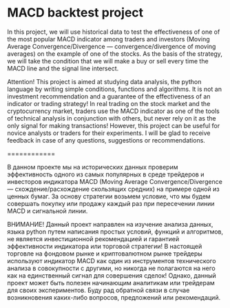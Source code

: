 # MACD backtest project
In this project, we will use historical data to test the effectiveness of one of the most popular MACD indicator among traders and investors (Moving Average Convergence/Divergence — convergence/divergence of moving averages) on the example of one of the stocks. As the basis of the strategy, we will take the condition that we will make a buy or sell every time the MACD line and the signal line intersect.

Attention! This project is aimed at studying data analysis, the python language by writing simple conditions, functions and algorithms. It is not an investment recommendation and a guarantee of the effectiveness of an indicator or trading strategy! In real trading on the stock market and the cryptocurrency market, traders use the MACD indicator as one of the tools of technical analysis in conjunction with others, but never rely on it as the only signal for making transactions!
However, this project can be useful for novice analysts or traders for their experiments. I will be glad to receive feedback in case of any questions, suggestions or recommendations.

============

В данном проекте мы на исторических данных проверим эффективность одного из самых популярных в среде трейдеров и инвесторов индикатора MACD (Moving Average Convergence/Divergence — схождение/расхождение скользящих средних) на примере одной из ценных бумаг. За основу стратегии возьмем условие, что мы будем совершать покупку или продажу каждый раз при пересечении линии MACD и сигнальной линии.

ВНИМАНИЕ! Данный проект направлен на изучение анализа данных, языка python путем написания простых условий, функций и алгоритмов, не является инвестиционной рекомендацией и гарантией эффективности индикатора или торговой стратегии! В настоящей торговле на фондовом рынке и криптовалютном рынке трейдеры используют индикатор MACD как один из инструментов технического анализа в совокупности с другими, но никогда не полагаются на него как на единственный сигнал для совершения сделок!
Однако, данный проект может быть полезен начинающим аналитикам или трейдерам для своих экспериментов. Буду рад обратной связи в случае возникновения каких-либо вопросов, предложений или рекомендаций.

